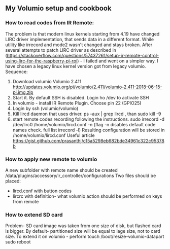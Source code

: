 ## My Volumio setup and cookbook
### How to read codes from IR Remote:

The problem is that modern linux kernels starting from 4.19 have changed LIRC driver implementation, that sends data in a different format. 
While utility like irrecord and mode2 wasn't changed and stays broken. After several attempts to patch LIRC driver as described in 
 (https://stackoverflow.com/questions/57437261/setup-ir-remote-control-using-lirc-for-the-raspberry-pi-rpi) - I failed and went on a simpler way. I have chosen a legacy linux kernel version got from legacy volumio. 
Sequence:
1. Download volumio  Volumio 2.411 http://updates.volumio.org/pi/volumio/2.411/volumio-2.411-2018-06-15-pi.img.zip
2. Start it. By default SSH is disabled. Login ho <volumio>/dev to activate SSH
3. In volumio - install IR Remote Plugin. Choose pin 22 (GPIO25) 
4. Login by ssh (volumio/volumio) 
5. Kill lircd daemon that uses driver. ps -aux | grep lircd , than  sudo kill -9 <pid> 
6. start remote codes recording following the instructions.  sudo irrecord -d /dev/lirc0 /home/volumio/lircd.conf -n 
(flag  -n disables default code names check. full list  irrecord -l)
Resulting configuration will be stored in  /home/volumio/lircd.conf
Useful article https://gist.github.com/prasanthj/c15a5298eb682bde34961c322c95378b 

### How to apply new remote to volumio
A new subfolder with remote name should be created  /data/plugins/accessory/ir_controller/configurations 
Two files should be placed:
* lircd.conf with button codes
* lircrc with definition- what volumio action should be performed on keys from remote

### How to extend SD card
Problem- SD card image was taken from one size of disk, but flashed card is bigger. By default- partitioned size will be equal to iage size, not to card size. To extend it on volumio - perform
touch /boot/resize-volumio-datapart
sudo reboot
